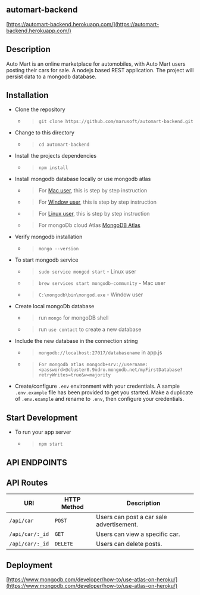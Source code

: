 ## automart-backend
[https://automart-backend.herokuapp.com/](https://automart-backend.herokuapp.com/)

## Description
Auto Mart is an online marketplace for automobiles, with Auto Mart users posting their cars for sale.
A nodejs based REST application. The project will persist data to a mongodb database.

## Installation
- Clone the repository
  - > `git clone https://github.com/marusoft/automart-backend.git`

- Change to this directory
  - > `cd automart-backend`

- Install the projects dependencies
  - > `npm install`

- Install mongodb database locally or use mongodb atlas

  - > For [Mac user](https://zellwk.com/blog/install-mongodb), this is step by step instruction

  - > For [Window user](https://treehouse.github.io/installation-guides/windows/mongo-windows.html), this is step by step instruction

  - > For [Linux user](https://www.tutorialkart.com/mongodb/install-mongodb-on-ubuntu/), this is step by step instruction
  - > For mongoDb cloud Atlas [MongoDB Atlas](https://www.mongodb.com/cloud/atlas)

- Verify mongodb installation
  - > `mongo --version`

- To start mongodb service
  - > `sudo service mongod start` - Linux user
  - > `brew services start mongodb-community` - Mac user
  - > `C:\mongodb\bin\mongod.exe` - Window user

- Create local mongoDb database  
  - > run `mongo` for mongoDB shell
  - > run `use contact` to create a new database

- Include the new database in the connection string
  - > `mongodb://localhost:27017/databasename` in app.js
  - > `For mongodb atlas mongodb+srv://username:<password>@cluster0.9xdro.mongodb.net/myFirstDatabase?retryWrites=true&w=majority`

- Create/configure `.env` environment with your credentials. A sample `.env.example` file has been provided to get you started. Make a duplicate of `.env.example` and rename to `.env`, then configure your credentials.


## Start Development
- To run your app server
  - > `npm start`

## API ENDPOINTS

## API Routes

| URI                                       | HTTP Method | Description                              |
| ----------------------------------------- | ----------- | -----------------------------------------|
| <code>/api/car</code>                     | `POST`      | Users can post a car sale advertisement. |
| <code>/api/car/:_id</code>                | `GET`       | Users can view a specific car.           |
| <code>/api/car/:_id</code>                | `DELETE`    | Users can delete posts.                  |


## Deployment
[https://www.mongodb.com/developer/how-to/use-atlas-on-heroku/](https://www.mongodb.com/developer/how-to/use-atlas-on-heroku/)